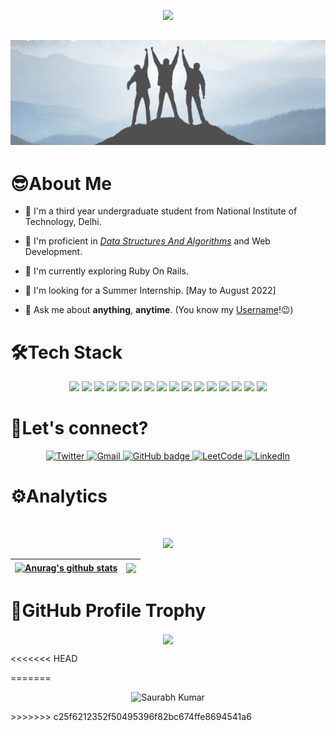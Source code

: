 <p align="center">
  <img src="https://readme-typing-svg.herokuapp.com?color=%23348AAD&size=17&center=true&lines=Hi%2C+My+name+is+Saurabh+Kumar;Welcome+to+my+GitHub+Profile" />
</p>

<h2 align="center"><img src="header.gif"></h2>

<!-- <p align="center">
 <img width="50pxpx" src="https://res.cloudinary.com/anuraghazra/image/upload/v1594908242/logo_ccswme.svg" align="center" alt="Github Readme Stats" />
</p> -->

<!-- <p align="center"> <img src="https://komarev.com/ghpvc/?username=asksaurabh&color=blue" alt="Saurabh Kumar"/> </p> -->


# 😎About Me
-   🔭 I'm a third year undergraduate student from National Institute of Technology, Delhi.

-   🌱 I'm proficient in _[Data Structures And Algorithms](https://leetcode.com/asksaurabh101/)_ and Web Development.
   
-   👯 I'm currently exploring Ruby On Rails.
   
-   🤔 I'm looking for a Summer Internship. [May to August 2022]

-   💬 Ask me about **anything**, **anytime**. (You know my [Username](https://github.com/asksaurabh)!😉)

# 🛠Tech Stack
<p align="center">
 <img src="https://img.shields.io/badge/C-00599C?style=flat-square&logo=c&logoColor=white"/>
<img src="https://img.shields.io/badge/-java-E34A86?style=flat-square&logo=java"/>
<img src="https://img.shields.io/badge/-C++-00599C?style=flat-square&logo=c"/>
<img src="https://img.shields.io/badge/-HTML5-E34F26?style=flat-square&logo=html5&logoColor=white"/>
<img src="https://img.shields.io/badge/-CSS3-1572B6?style=flat-square&logo=css3"/>
<img src="https://img.shields.io/badge/-Bootstrap-563D7C?style=flat-square&logo=bootstrap"/>
<img src="https://img.shields.io/badge/-Heroku-430098?style=flat-square&logo=heroku"/>
<img src="https://img.shields.io/badge/-JavaScript-black?style=flat-square&logo=javascript"/>
<img src="https://img.shields.io/badge/-Nodejs-black?style=flat-square&logo=Node.js"/>
<img src="https://img.shields.io/badge/-React-black?style=flat-square&logo=react"/>
<img src="https://img.shields.io/badge/-MongoDB-black?style=flat-square&logo=mongodb"/>
<img src="https://img.shields.io/badge/-MySQL-black?style=flat-square&logo=mysql"/>
<img src="https://img.shields.io/badge/-Git-black?style=flat-square&logo=git"/>
<img src="https://img.shields.io/badge/-GitHub-black?style=flat-square&logo=github"/>
<img src="https://img.shields.io/badge/-Ruby-black?style=flat-square&logo=Ruby&logoColor=red">
<img src="https://img.shields.io/badge/-RubyOnRails-black?style=flat-square&logo=RubyOnRails&logoColor=red">
</p>

# 🤝Let's connect? 

<p align="center">
  <a href="https://twitter.com/asksaurabh101">
    <img src="https://img.shields.io/badge/-Twitter-blue?style=for-the-badge&logo=Twitter&logoColor=white&link=https://twitter.com/asksaurabh101" alt="Twitter" />
  </a>
  <a href="mailto: asksaurabh101@gmail.com">
    <img src="https://img.shields.io/badge/-Gmail-red?style=for-the-badge&logo=gmail&logoColor=white&link=mailto:asksaurabh101@gmail.com" alt="Gmail" />
  </a>
  <a href="https://github.com/asksaurabh">
    <img src="https://img.shields.io/badge/-Github-000?style=for-the-badge&logo=Github&logoColor=white&link=https://github.com/asksaurabh" alt="GitHub badge" />
  </a>
  <a href="https://leetcode.com/asksaurabh101/">
  <img src="https://img.shields.io/badge/-Leetcode-yellow?style=for-the-badge&logo=Leetcode&logoColor=white&link=https://leetcode.com/asksaurabh101/" alt="LeetCode" />
  <a href="https://www.linkedin.com/in/saurabh-kumar-aa89001ab/">
    <img src="https://img.shields.io/badge/-LinkedIn-blue?style=for-the-badge&logo=Linkedin&logoColor=white&link=https://www.linkedin.com/in/saurabh-kumar-aa89001ab/" alt="LinkedIn" />
  </a>
</p>

# ⚙️Analytics
<br>
<p align = "center">
 <img  src="https://github-readme-streak-stats.herokuapp.com/?user=asksaurabh&show_icons=true&locale=en&layout=compact&theme=tokyonight&line_height=0" />
</p>

| <a href="https://awesome-github-stats.azurewebsites.net/index.html??cardType=github&theme=tokyonight"><img align="center" src="https://awesome-github-stats.azurewebsites.net/user-stats/asksaurabh?cardType=github&theme=tokyonight" alt="Anurag's github stats" /></a> | <a href="https://github.com/anuraghazra/github-readme-stats"><img align="center" src="https://github-readme-stats.vercel.app/api/top-langs/?username=asksaurabh&&langs_count=8&layout=compact&theme=tokyonight&hide_border=true" /></a> |
| ------------- | ------------- |

# 👑GitHub Profile Trophy
<p align="center">
<a href="https://github.com/ryo-ma/github-profile-trophy"><img align="center" src="https://github-profile-trophy.vercel.app/?username=asksaurabh&margin-w=15&row=2&column=3&theme=matrix" /></a>
</p>

<!-- <p align = "center">
 <img src="https://activity-graph.herokuapp.com/graph?username=asksaurabh&theme=redical">
</p>  -->

<<<<<<< HEAD
<!-- <p align="center"> <img src="https://quotes-github-readme.vercel.app/api?type=horizontal&theme=tokyonight" alt="Saurabh Kumar"/> </p> -->
=======
<p align="center"> <img src="https://quotes-github-readme.vercel.app/api?type=horizontal&theme=tokyonight" alt="Saurabh Kumar"/> </p>
>>>>>>> c25f6212352f50495396f82bc674ffe8694541a6

